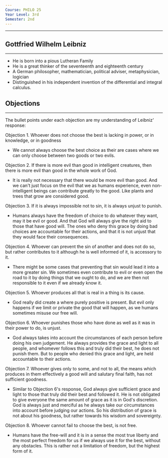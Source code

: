 ```yaml
---
Course: PHILO 25
Year Level: 3rd
Semester: 2nd
---
```

---

## Gottfried Wilhelm Leibniz
---
- He is born into a pious Lutheran Family
- He is a great thinker of the seventeenth and eighteenth century
- A German philosopher, mathematician, political adviser, metaphysician, logician
- Distinguished in his independent invention of the differential and integral calculus.

## Objections
---
The bullet points under each objection are my understanding of Leibniz' response:

Objection 1. Whoever does not choose the best is lacking in power, or in knowledge, or in goodness
- We cannot always choose the best choice as their are cases where we can only choose between two goods or two evils.

Objection 2. If there is more evil than good in intelligent creatures, then there is more evil than good in the whole work of God.
- It is really not necessary that there would be more evil than good. And we can't just focus on the evil that we as humans experience, even non-intelligent beings can contribute greatly to the good. Like plants and trees that grow are considered good.

Objection 3. If it is always impossible not to sin, it is always unjust to punish.
- Humans always have the freedom of choice to do whatever they want, may it be evil or good. And that God will always give the right aid to those that have good will. The ones who deny this grace by doing bad choices are accountable for their actions, and that it is not unjust that they would face their consequences.

Objection 4. Whoever can prevent the sin of another and does not do so, but rather contributes to it although he is well informed of it, is accessory to it.
- There might be some cases that preventing that sin would lead it into a more greater sin. We sometimes even contribute to evil or even open the road to it by doing things that we ought to do, and we are then not responsible to it even if we already know it.

Objection 5. Whoever produces all that is real in a thing is its cause.
- God really did create a where purely positive is present. But evil only happens if we limit or private the good that will happen, as we humans sometimes misuse our free will.

Objection 6. Whoever punishes those who have done as well as it was in their power to do, is unjust.
- God always takes into account the circumstances of each person before doing his own judgement. He always provides the grace and light to all people, and whomever follows this and truly did their best, he does not punish them. But to people who denied this grace and light, are held accountable to their actions.

Objection 7. Whoever gives only to some, and not to all, the means which produces in them effectively a good will and salutary final faith, has not sufficient goodness.
- Similar to Objection 6's response, God always give sufficient grace and light to those that truly did their best and followed it. He is not obligated to give everyone the same amount of grace as it is in God's discretion. God is always just and merciful as he always take our circumstances into account before judging our actions. So his distribution of grace is not about his goodness, but rather towards his wisdom and sovereignty.

Objection 8. Whoever cannot fail to choose the best, is not free.
- Humans have the free-will and it is in a sense the most true liberty and the most perfect freedom for us if we always use it for the best, without any obstacles. This is rather not a limitation of freedom, but the highest form of it.

